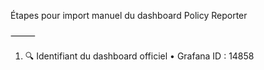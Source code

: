 Étapes pour import manuel du dashboard Policy Reporter

⸻

1. 🔍 Identifiant du dashboard officiel
	•	Grafana ID : 14858
